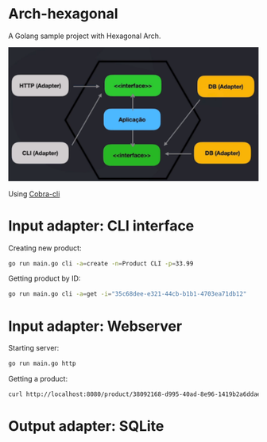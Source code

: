 # Arch-hexagonal
A Golang sample project with Hexagonal Arch.

![Hexagonal Arch](/docs/hax_diagram.png "Diagram of this project")

Using [Cobra-cli](https://github.com/spf13/cobra)

# Input adapter: CLI interface

Creating new product:
```bash
go run main.go cli -a=create -n=Product CLI -p=33.99
```

Getting product by ID:
```bash
go run main.go cli -a=get -i="35c68dee-e321-44cb-b1b1-4703ea71db12"
```

# Input adapter: Webserver
Starting server:
```bash
go run main.go http
```

Getting a product:
```bash
curl http://localhost:8080/product/38092168-d995-40ad-8e96-1419b2a6ddae
```

# Output adapter: SQLite